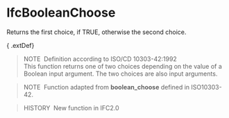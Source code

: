 # IfcBooleanChoose

Returns the first choice, if TRUE, otherwise the second choice.

{ .extDef}
> NOTE&nbsp; Definition according to ISO/CD 10303-42:1992  
> This function returns one of two choices depending on the value of a Boolean input argument. The two choices are also input arguments.

> NOTE&nbsp; Function adapted from **boolean_choose** defined in ISO10303-42.

> HISTORY&nbsp; New function in IFC2.0

